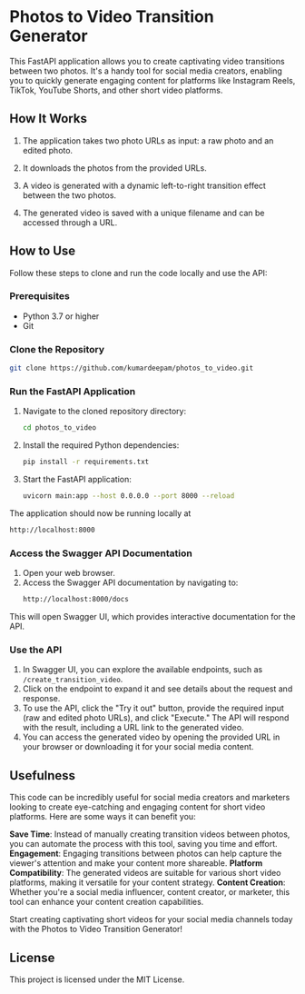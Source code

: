 # Photos to Video Transition Generator

This FastAPI application allows you to create captivating video transitions between two photos. It's a handy tool for social media creators, enabling you to quickly generate engaging content for platforms like Instagram Reels, TikTok, YouTube Shorts, and other short video platforms.

## How It Works

1. The application takes two photo URLs as input: a raw photo and an edited photo.

2. It downloads the photos from the provided URLs.

3. A video is generated with a dynamic left-to-right transition effect between the two photos.

4. The generated video is saved with a unique filename and can be accessed through a URL.

## How to Use

Follow these steps to clone and run the code locally and use the API:

### Prerequisites

- Python 3.7 or higher
- Git

### Clone the Repository

```bash
git clone https://github.com/kumardeepam/photos_to_video.git

```

### Run the FastAPI Application

1.  Navigate to the cloned repository directory:

    ```bash
    cd photos_to_video
    ```

2.  Install the required Python dependencies:

    ```bash
    pip install -r requirements.txt
    ```

3.  Start the FastAPI application:
    ```bash
    uvicorn main:app --host 0.0.0.0 --port 8000 --reload
    ```

The application should now be running locally at

```bash
http://localhost:8000
```

### Access the Swagger API Documentation

1.  Open your web browser.
2.  Access the Swagger API documentation by navigating to:
    ```bash
    http://localhost:8000/docs
    ```

This will open Swagger UI, which provides interactive documentation for
the API.

### Use the API

1.  In Swagger UI, you can explore the available endpoints, such as
    `/create_transition_video`.
2.  Click on the endpoint to expand it and see details about the request
    and response.
3.  To use the API, click the \"Try it out\" button, provide the
    required input (raw and edited photo URLs), and click \"Execute.\"
    The API will respond with the result, including a URL link to the
    generated video.
4.  You can access the generated video by opening the provided URL in
    your browser or downloading it for your social media content.

## Usefulness

This code can be incredibly useful for social media creators and
marketers looking to create eye-catching and engaging content for short
video platforms. Here are some ways it can benefit you:

**Save Time**: Instead of manually creating transition videos
between photos, you can automate the process with this tool, saving
you time and effort.
**Engagement**: Engaging transitions between photos can help capture
the viewer\'s attention and make your content more shareable.
**Platform Compatibility**: The generated videos are suitable for
various short video platforms, making it versatile for your content
strategy.
**Content Creation**: Whether you\'re a social media influencer,
content creator, or marketer, this tool can enhance your content
creation capabilities.

Start creating captivating short videos for your social media channels
today with the Photos to Video Transition Generator!

## License

This project is licensed under the MIT License.

```

```
